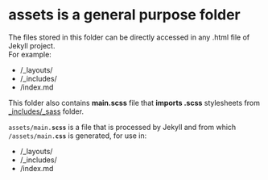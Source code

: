 # assets is a general purpose folder
The files stored in this folder can be directly accessed in any .html file of Jekyll project.
<br>For example:
 * /_layouts/
 * /_includes/
 * /index.md

This folder also contains **main.scss** file that **imports .scss** stylesheets from [_includes/_sass](/_includes/_sass) folder.
<br><code><br>assets/main.**scss**</code> is a file that is processed by Jekyll and from which <code>/assets/main.**css**</code> is generated,
for use in:
 * /_layouts/
 * /_includes/
 * /index.md
